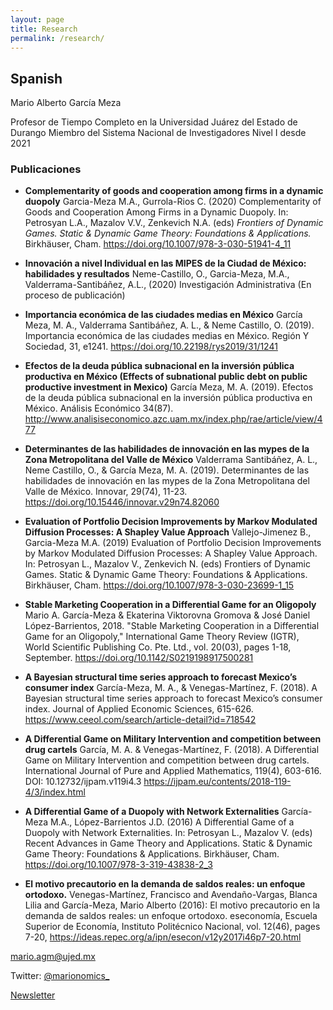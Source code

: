 ```yaml
---
layout: page
title: Research
permalink: /research/
---
```


## Spanish

Mario Alberto García Meza

Profesor de Tiempo Completo en la Universidad Juárez del Estado de Durango
Miembro del Sistema Nacional de Investigadores Nivel I desde 2021

### Publicaciones

- **Complementarity of goods and cooperation among firms in a dynamic duopoly**
Garcia-Meza M.A., Gurrola-Rios C. (2020) Complementarity of Goods and Cooperation Among Firms in a Dynamic Duopoly. In: Petrosyan L.A., Mazalov V.V., Zenkevich N.A. (eds) _Frontiers of Dynamic Games. Static & Dynamic Game Theory: Foundations & Applications._ Birkhäuser, Cham. https://doi.org/10.1007/978-3-030-51941-4_11

- **Innovación a nivel Individual en las MIPES de la Ciudad de México: habilidades y resultados**
Neme-Castillo, O., Garcia-Meza, M.A., Valderrama-Santibáñez, A.L., (2020) Investigación Administrativa (En proceso de publicación)

- **Importancia económica de las ciudades medias en México**
García Meza, M. A., Valderrama Santibáñez, A. L., & Neme Castillo, O. (2019). Importancia económica de las ciudades medias en México. Región Y Sociedad, 31, e1241. https://doi.org/10.22198/rys2019/31/1241

- **Efectos de la deuda pública subnacional en la inversión pública productiva en México (Effects of subnational public debt on public productive investment in Mexico)**
García Meza, M. A. (2019). Efectos de la deuda pública subnacional en la inversión pública productiva en México. Análisis Económico 34(87). http://www.analisiseconomico.azc.uam.mx/index.php/rae/article/view/477

- **Determinantes de las habilidades de innovación en las mypes de la Zona Metropolitana del Valle de México**
Valderrama Santibáñez, A. L., Neme Castillo, O., & García Meza, M. A. (2019). Determinantes de las habilidades de innovación en las mypes de la Zona Metropolitana del Valle de México. Innovar, 29(74), 11-23. https://doi.org/10.15446/innovar.v29n74.82060

- **Evaluation of Portfolio Decision Improvements by Markov Modulated Diffusion Processes: A Shapley Value Approach**
Vallejo-Jimenez B., Garcia-Meza M.A. (2019) Evaluation of Portfolio Decision Improvements by Markov Modulated Diffusion Processes: A Shapley Value Approach. In: Petrosyan L., Mazalov V., Zenkevich N. (eds) Frontiers of Dynamic Games. Static & Dynamic Game Theory: Foundations & Applications. Birkhäuser, Cham. https://doi.org/10.1007/978-3-030-23699-1_15

- **Stable Marketing Cooperation in a Differential Game for an Oligopoly**
Mario A. García-Meza & Ekaterina Viktorovna Gromova & José Daniel López-Barrientos, 2018. "Stable Marketing Cooperation in a Differential Game for an Oligopoly," International Game Theory Review (IGTR), World Scientific Publishing Co. Pte. Ltd., vol. 20(03), pages 1-18, September. https://doi.org/10.1142/S0219198917500281

- **A Bayesian structural time series approach to forecast Mexico’s consumer index**
García-Meza, M. A., & Venegas-Martínez, F. (2018). A Bayesian structural time series approach to forecast Mexico’s consumer index. Journal of Applied Economic Sciences, 615-626. https://www.ceeol.com/search/article-detail?id=718542

- **A Differential Game on Military Intervention and competition between drug cartels**
García, M. A. & Venegas-Martínez, F. (2018). A Differential Game on Military Intervention and competition between drug cartels. International Journal of Pure and Applied Mathematics, 119(4), 603-616. DOI: 10.12732/ijpam.v119i4.3 https://ijpam.eu/contents/2018-119-4/3/index.html

- **A Differential Game of a Duopoly with Network Externalities**
García-Meza M.A., López-Barrientos J.D. (2016) A Differential Game of a Duopoly with Network Externalities. In: Petrosyan L., Mazalov V. (eds) Recent Advances in Game Theory and Applications. Static & Dynamic Game Theory: Foundations & Applications. Birkhäuser, Cham. https://doi.org/10.1007/978-3-319-43838-2_3

- **El motivo precautorio en la demanda de saldos reales: un enfoque ortodoxo.**
Venegas-Martínez, Francisco and Avendaño-Vargas, Blanca Lilia and García-Meza, Mario Alberto (2016): El motivo precautorio en la demanda de saldos reales: un enfoque ortodoxo. eseconomía, Escuela Superior de Economía, Instituto Politécnico Nacional, vol. 12(46), pages 7-20, https://ideas.repec.org/a/ipn/esecon/v12y2017i46p7-20.html

[mario.agm@ujed.mx](mailto:mario.agm@ujed.mx)

Twitter: [@marionomics_](https://twitter.com/marionomics_)

[Newsletter](https://marionomics.substack.com/p/coming-soon?r=bi5y8&utm_campaign=post&utm_medium=web&utm_source=copy)